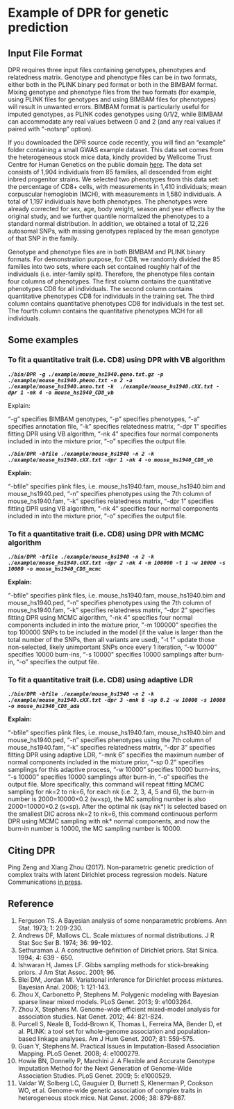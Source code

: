 
# Example of DPR for genetic prediction

## Input File Format
DPR requires three input files containing genotypes, phenotypes and relatedness matrix. Genotype and phenotype files can be in two formats, either both in the PLINK binary ped format or both in the BIMBAM format. Mixing genotype and phenotype files from the two formats (for example, using PLINK files for genotypes and using BIMBAM files for phenotypes) will result in unwanted errors. BIMBAM format is particularly useful for imputed genotypes, as PLINK codes genotypes using 0/1/2, while BIMBAM can accommodate any real values between 0 and 2 (and any real values if paired with “-notsnp” option).

If you downloaded the DPR source code recently, you will find an “example” folder containing a small GWAS example dataset. This data set comes from the heterogeneous stock mice data, kindly provided by Wellcome Trust Centre for Human Genetics on the public domain [here](http://mus.well.ox.ac.uk/mouse/HS/). The data set consists of 1,904 individuals from 85 families, all descended from eight inbred progenitor strains. We selected two phenotypes from this data set: the percentage of CD8+ cells, with measurements in 1,410 individuals; mean corpuscular hemoglobin (MCH), with measurements in 1,580 individuals. A total of 1,197 individuals have both phenotypes. The phenotypes were already corrected for sex, age, body weight, season and year effects by the original study, and we further quantile normalized the phenotypes to a standard normal distribution. In addition, we obtained a total of 12,226 autosomal SNPs, with missing genotypes replaced by the mean genotype of that SNP in the family. 

Genotype and phenotype files are in both BIMBAM and PLINK binary formats. For demonstration purpose, for CD8, we randomly divided the 85 families into two sets, where each set contained roughly half of the individuals (i.e. inter-family split). Therefore, the phenotype files contain four columns of phenotypes. The first column contains the quantitative phenotypes CD8 for all individuals. The second column contains quantitative phenotypes CD8 for individuals in the training set. The third column contains quantitative phenotypes CD8 for individuals in the test set. The fourth column contains the quantitative phenotypes MCH for all individuals.

## Some examples
### To fit a quantitative trait (i.e. CD8) using DPR with VB algorithm
***`./bin/DPR -g ./example/mouse_hs1940.geno.txt.gz -p ./example/mouse_hs1940.pheno.txt -n 2 -a ./example/mouse_hs1940.anno.txt -k  ./example/mouse_hs1940.cXX.txt -dpr 1 -nk 4 -o mouse_hs1940_CD8_vb`***

Explain:

“-g” specifies BIMBAM genotypes, “-p” specifies phenotypes, “-a” specifies annotation file, “-k” specifies relatedness matrix, “-dpr 1” specifies fitting DPR using VB algorithm, “-nk 4” specifies four normal components included in into the mixture prior, “-o” specifies the output file.

***`./bin/DPR -bfile ./example/mouse_hs1940 -n 2 -k ./example/mouse_hs1940.cXX.txt -dpr 1 -nk 4 -o mouse_hs1940_CD8_vb`***

**Explain:**

“-bfile” specifies plink files, i.e. mouse_hs1940.fam, mouse_hs1940.bim and mouse_hs1940.ped, “-n” specifies phenotypes using the 7th column of mouse_hs1940.fam, “-k” specifies relatedness matrix, “-dpr 1” specifies fitting DPR using VB algorithm, “-nk 4” specifies four normal components included in into the mixture prior, “-o” specifies the output file.

### To fit a quantitative trait (i.e. CD8) using DPR with MCMC algorithm
***`./bin/DPR -bfile ./example/mouse_hs1940 -n 2 -k ./example/mouse_hs1940.cXX.txt -dpr 2 -nk 4 -m 100000 -t 1 -w 10000 -s 10000 -o mouse_hs1940_CD8_mcmc`***

**Explain:**

“-bfile” specifies plink files, i.e. mouse_hs1940.fam, mouse_hs1940.bim and mouse_hs1940.ped, “-n” specifies phenotypes using the 7th column of mouse_hs1940.fam, “-k” specifies relatedness matrix, “-dpr 2” specifies fitting DPR using MCMC algorithm, “-nk 4” specifies four normal components included in into the mixture prior, "-m 100000" specifies the top 100000 SNPs to be included in the model (if the value is larger than the total number of the SNPs, then all variants are used), "-t 1" update those non-selected, likely unimportant SNPs once every 1 iteration, “-w 10000” specifies 10000 burn-ins, “-s 10000” specifies 10000 samplings after burn-in, “-o” specifies the output file.

### To fit a quantitative trait (i.e. CD8) using adaptive LDR
***`./bin/DPR -bfile ./example/mouse_hs1940 -n 2 -k ./example/mouse_hs1940.cXX.txt -dpr 3 -mnk 6 -sp 0.2 -w 10000 -s 10000 -o mouse_hs1940_CD8_ada`***

**Explain:**

“-bfile” specifies plink files, i.e. mouse_hs1940.fam, mouse_hs1940.bim and mouse_hs1940.ped, “-n” specifies phenotypes using the 7th column of mouse_hs1940.fam, “-k” specifies relatedness matrix, “-dpr 3” specifies fitting DPR using adaptive LDR, “-mnk 6” specifies the maximum number of normal components included in the mixture prior, “-sp 0.2” specifies samplings for this adaptive process, “-w 10000” specifies 10000 burn-ins, “-s 10000” specifies 10000 samplings after burn-in, “-o” specifies the output file. More specifically, this command will repeat fitting MCMC sampling for nk=2 to nk=6, for each nk (i.e. 2, 3, 4, 5 and 6), the burn-in number is 2000=10000×0.2 (w×sp), the MC sampling number is also 2000=10000×0.2 (s×sp). After the optimal nk (say nk*) is selected based on the smallest DIC across nk=2 to nk=6, this command continuous perform DPR using MCMC sampling with nk* normal components, and now the burn-in number is 10000, the MC sampling number is 10000.

## Citing DPR
Ping Zeng and Xiang Zhou (2017). Non-parametric genetic prediction of complex traits with latent Dirichlet process regression models. Nature Communications [in press](http://www.biorxiv.org/content/early/2017/06/13/149609).

## Reference
1. Ferguson TS. A Bayesian analysis of some nonparametric problems. Ann Stat. 1973; 1: 209-230.
2. Andrews DF, Mallows CL. Scale mixtures of normal distributions. J R Stat Soc Ser B. 1974; 36: 99-102.
3. Sethuraman J. A constructive definition of Dirichlet priors. Stat Sinica. 1994; 4: 639 - 650.
4. Ishwaran H, James LF. Gibbs sampling methods for stick-breaking priors. J Am Stat Assoc. 2001; 96.
5. Blei DM, Jordan MI. Variational inference for Dirichlet process mixtures. Bayesian Anal. 2006; 1: 121-143.
6. Zhou X, Carbonetto P, Stephens M. Polygenic modeling with Bayesian sparse linear mixed models. PLoS Genet. 2013; 9: e1003264.
7. Zhou X, Stephens M. Genome-wide efficient mixed-model analysis for association studies. Nat Genet. 2012; 44: 821-824.
8. Purcell S, Neale B, Todd-Brown K, Thomas L, Ferreira MA, Bender D, et al. PLINK: a tool set for whole-genome association and population-based linkage analyses. Am J Hum Genet. 2007; 81: 559-575.
9. Guan Y, Stephens M. Practical Issues in Imputation-Based Association Mapping. PLoS Genet. 2008; 4: e1000279.
10. Howie BN, Donnelly P, Marchini J. A Flexible and Accurate Genotype Imputation Method for the Next Generation of Genome-Wide Association Studies. PLoS Genet. 2009; 5: e1000529.
11. Valdar W, Solberg LC, Gauguier D, Burnett S, Klenerman P, Cookson WO, et al. Genome-wide genetic association of complex traits in heterogeneous stock mice. Nat Genet. 2006; 38: 879-887.


